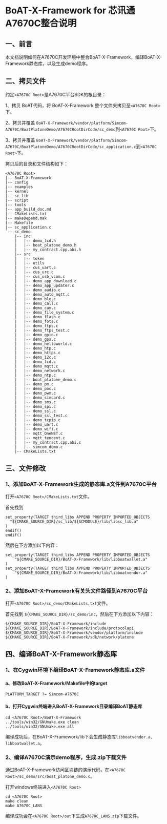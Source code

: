 # BoAT-X-Framework for 芯讯通A7670C整合说明


## 一、前言

本文档说明如何在A7670C开发环境中整合BoAT-X-Framework，编译BoAT-X-Framework静态库，以及生成demo程序。


## 二、拷贝文件

约定`<A7670C Root>`是A7670C平台SDK的根目录：

1、拷贝 BoAT代码，将 BoAT-X-Framework 整个文件夹拷贝至`<A7670C Root>`下。

2、拷贝并覆盖 `BoAT-X-Framework/vendor/platform/Simcom-A7670C/BoatPlatoneDemo/A7670CRootDirCode/sc_demo`到`<A7670C Root>`下。

3、拷贝并覆盖 `BoAT-X-Framework/vendor/platform/Simcom-A7670C/BoatPlatoneDemo/A7670CRootDirCode/sc_application.c`到`<A7670C Root>`下。

拷贝后的目录和文件结构如下：
```
<A7670C Root>
|-- BoAT-X-Framework
|-- config
|-- examples
|-- kernel
|-- sc_lib	
|-- script	
|-- tools
|-- app_build_doc.md
|-- CMakeLists.txt
|-- makeDepend.mak
|-- Makefile
|-- sc_application.c	
`-- sc_demo
    |-- inc
    |   |-- demo_lcd.h
    |   |-- boat_platone_demo.h
    |   |-- my_contract.cpp.abi.h
    |-- src
    |   |-- token
    |   |-- utils
    |   |-- cus_uart.c
    |   |-- cus_urc.c
    |   |-- cus_usb_vcom.c
    |   |-- demo_app_download.c
    |   |-- demo_app_updater.c
    |   |-- demo_audio.c
    |   |-- demo_auto_mqtt.c
    |   |-- demo_ble.c
    |   |-- demo_call.c
    |   |-- demo_cam.c
    |   |-- demo_file_system.c
    |   |-- demo_flash.c
    |   |-- demo_fota.c
    |   |-- demo_ftps.c
    |   |-- demo_ftps_test.c
    |   |-- demo_gpio.c
    |   |-- demo_gps.c
    |   |-- demo_helloworld.c
    |   |-- demo_htp.c
    |   |-- demo_https.c
    |   |-- demo_i2c.c
    |   |-- demo_lcd.c
    |   |-- demo_mqtt.c
    |   |-- demo_network.c
    |   |-- demo_ntp.c
    |   |-- boat_platone_demo.c
    |   |-- demo_pm.c
    |   |-- demo_poc.c
    |   |-- demo_pwm.c
    |   |-- demo_simcard.c
    |   |-- demo_sms.c
    |   |-- demo_spi.c
    |   |-- demo_ssl.c
    |   |-- demo_ssl_test.c
    |   |-- demo_tcpip.c
    |   |-- demo_uart.c
    |   |-- demo_wifi.c
    |   |-- mqtt_OneNET.c
    |   |-- mqtt_tencent.c
    |   |-- my_contract.cpp.abi.c
    |   |-- simcom_demo.c
    |-- CMakeLists.txt
```


## 三、文件修改

### 1、添加BoAT-X-Framework生成的静态库.a文件到A7670C平台

  打开`<A7670C Root>/CMakeLists.txt`文件。
  
  首先找到
  ```
  set_property(TARGET third_libs APPEND PROPERTY IMPORTED_OBJECTS
    "${CMAKE_SOURCE_DIR}/sc_lib/${SCMODULE}/lib/libsc_lib.a"
  )
  endif()
  endif()
  ```
  然后在下方添加以下内容：
  ```
  set_property(TARGET third_libs APPEND PROPERTY IMPORTED_OBJECTS
      "${CMAKE_SOURCE_DIR}/BoAT-X-Framework/lib/libboatwallet.a"
  )
  set_property(TARGET third_libs APPEND PROPERTY IMPORTED_OBJECTS
      "${CMAKE_SOURCE_DIR}/BoAT-X-Framework/lib/libboatvendor.a"
  )
  ```

### 2、添加BoAT-X-Framework有关头文件路径到A7670C平台

  打开`<A7670C Root>/sc_demo/CMakeLists.txt`文件。
  
  首先找到 `${CMAKE_SOURCE_DIR}/sc_demo/inc`，然后在下方添加以下内容：
  ```
  ${CMAKE_SOURCE_DIR}/BoAT-X-Framework/include
  ${CMAKE_SOURCE_DIR}/BoAT-X-Framework/include/protocolapi
  ${CMAKE_SOURCE_DIR}/BoAT-X-Framework/vendor/platform/include
  ${CMAKE_SOURCE_DIR}/BoAT-X-Framework/sdk/network/platone
  ```


## 四、编译BoAT-X-Framework静态库

### 1、在Cygwin环境下编译BoAT-X-Framework静态库.a文件

   #### a、修改BoAT-X-Framework/Makefile中的target
   ```
   PLATFORM_TARGET ?= Simcom-A7670C
   ```
   
   #### b、打开Cygwin终端进入BoAT-X-Framework目录编译BoAT静态库
   ```
   cd <A7670C Root>/BoAT-X-Framework
   ../tools/win32/GNUmake.exe clean
   ../tools/win32/GNUmake.exe all
   ```
   
   编译成功后，在BoAT-X-Framework/lib下会生成静态库`libboatvendor.a`、`libboatwallet.a`。
   

### 2、编译A7670C演示demo程序，生成.zip下载文件

   通过BoAT-X-Framework访问区块链的演示代码，在`<A7670C Root>/sc_demo/src/boat_platone_demo.c`。

   打开windows终端进入`<A7670C Root>`
   ```
   cd <A7670C Root>
   make clean
   make A7670C_LANS
   ```

   编译成功会在`<A7670C Root>/out`下生成`A7670C_LANS.zip`下载文件。